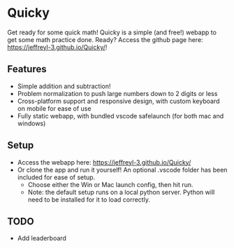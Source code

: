 # Quicky
Get ready for some quick math! Quicky is a simple (and free!) webapp to get some math practice done.
Ready? Access the github page here: https://jeffreyl-3.github.io/Quicky/!

## Features
- Simple addition and subtraction!
- Problem normalization to push large numbers down to 2 digits or less
- Cross-platform support and responsive design, with custom keyboard on mobile for ease of use
- Fully static webapp, with bundled vscode safelaunch (for both mac and windows)

## Setup
- Access the webapp here: https://jeffreyl-3.github.io/Quicky/
- Or clone the app and run it yourself! An optional .vscode folder has been included for ease of setup.
    -  Choose either the Win or Mac launch config, then hit run.
    -  Note: the default setup runs on a local python server. Python will need to be installed for it to load correctly.

## TODO
- Add leaderboard